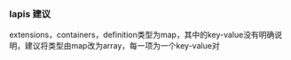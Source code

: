 ### lapis 建议

extensions，containers，definition类型为map，其中的key-value没有明确说明，建议将类型由map改为array，每一项为一个key-value对